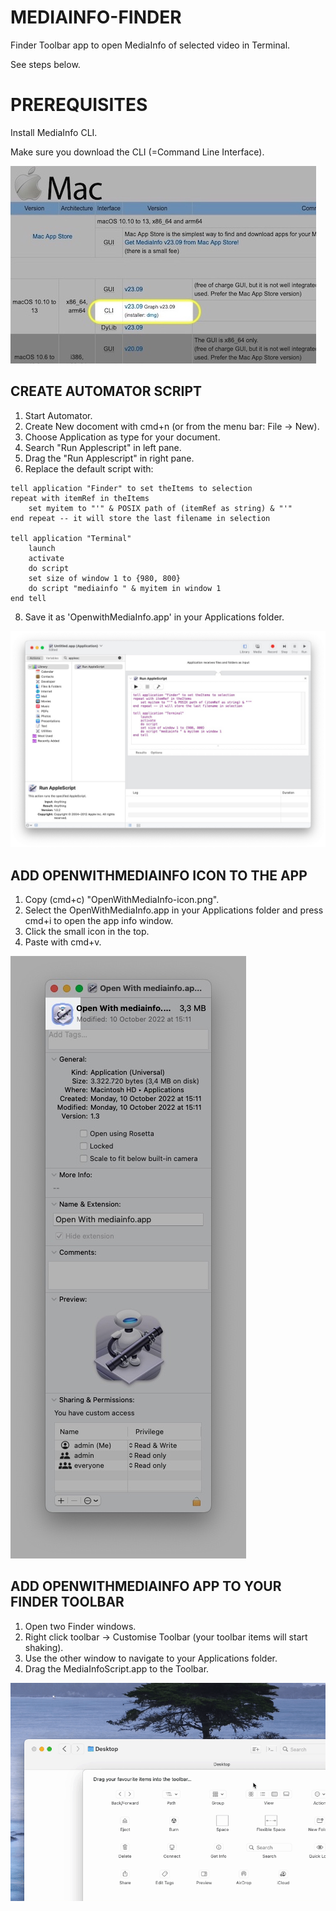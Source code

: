 # MEDIAINFO-FINDER
Finder Toolbar app to open MediaInfo of selected video in Terminal.

See steps below.

# PREREQUISITES
Install MediaInfo CLI.

Make sure you download the CLI (=Command Line Interface).

![MediaInfoInstallCLI](images/MediaInfoInstallCLI.jpg)

## CREATE AUTOMATOR SCRIPT
1. Start Automator.
2. Create New docoment with cmd+n (or from the menu bar: File -> New).
3. Choose Application as type for your document.
5. Search "Run Applescript" in left pane.
6. Drag the "Run Applescript" in right pane.
7. Replace the default script with:
```
tell application "Finder" to set theItems to selection
repeat with itemRef in theItems
    set myitem to "'" & POSIX path of (itemRef as string) & "'"
end repeat -- it will store the last filename in selection

tell application "Terminal"
    launch
    activate
    do script
    set size of window 1 to {980, 800}
    do script "mediainfo " & myitem in window 1
end tell
```
8. Save it as 'OpenwithMediaInfo.app' in your Applications folder.

![Automator](images/Automator.jpg)

## ADD OPENWITHMEDIAINFO ICON TO THE APP
1. Copy (cmd+c) "OpenWithMediaInfo-icon.png".
2. Select the OpenWithMediaInfo.app in your Applications folder and press cmd+i to open the app info window.
3. Click the small icon in the top.
4. Paste with cmd+v.

![AddIcon](images/AddIcon.jpg)


## ADD OPENWITHMEDIAINFO APP TO YOUR FINDER TOOLBAR
1. Open two Finder windows.
2. Right click toolbar -> Customise Toolbar (your toolbar items will start shaking).
3. Use the other window to navigate to your Applications folder.
4. Drag the MediaInfoScript.app to the Toolbar.

![AddToToolbar](images/AddToToolbar.gif)
